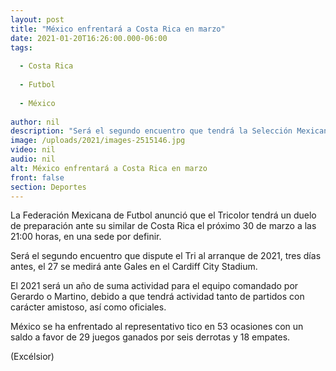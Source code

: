 ```yaml
---
layout: post
title: "México enfrentará a Costa Rica en marzo"
date: 2021-01-20T16:26:00.000-06:00
tags:
  
  - Costa Rica
  
  - Futbol
  
  - México
  
author: nil
description: "Será el segundo encuentro que tendrá la Selección Mexicana en 2021, en una sede por definir"
image: /uploads/2021/images-2515146.jpg
video: nil
audio: nil
alt: México enfrentará a Costa Rica en marzo
front: false
section: Deportes
---
```


La Federación Mexicana de Futbol anunció que el Tricolor tendrá un duelo de preparación ante su similar de Costa Rica el próximo 30 de marzo a las 21:00 horas, en una sede por definir. 

Será el segundo encuentro que dispute el Tri al arranque de 2021, tres días antes, el 27 se medirá ante Gales en el Cardiff City Stadium.

El 2021 será un año de suma actividad para el equipo comandado por Gerardo o Martino, debido a que tendrá actividad tanto de partidos con carácter amistoso, así como oficiales.

México se ha enfrentado al representativo tico en 53 ocasiones con un saldo a favor de 29 juegos ganados por seis derrotas y 18 empates.

(Excélsior)